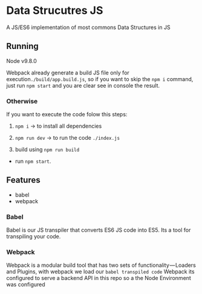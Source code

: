 Data Strucutres JS 
========

A JS/ES6 implementation of most commons Data Structures in JS


## Running 

Node v9.8.0

Webpack already generate a build JS file only for execution```./build/app.build.js```, so if you want to skip  the ```npm i``` command, just run ```npm start``` and you are clear see in console the result.

### Otherwise
If you want to execute the code folow this steps:

1. ```npm i``` -> to install all dependencies
2. ```npm run dev``` -> to run the code ```./index.js```

3. build using ```npm run build```
* run ```npm start```. 


## Features
* babel
* webpack

### Babel
Babel is our JS transpiler that converts ES6 JS code into ES5. Its a tool for transpiling your code.

### Webpack
Webpack is a modular build tool that has two sets of functionality — Loaders and Plugins, with webpack we load our ```babel transpiled code```
Webpack its configured to serve a backend API in this repo so a the Node Environment was configured

